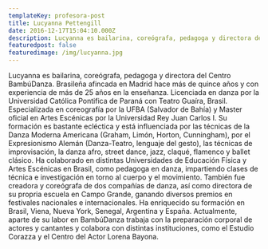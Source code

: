 ```yaml
---
templateKey: profesora-post
title: Lucyanna Pettengill
date: 2016-12-17T15:04:10.000Z
description: Lucyanna es bailarina, coreógrafa, pedagoga y directora del Centro BambúDanza.
featuredpost: false
featuredimage: /img/lucyanna.jpg
---
```


Lucyanna es bailarina, coreógrafa, pedagoga y directora del Centro BambúDanza. Brasileña afincada en Madrid hace más de quince años y con experiencia de más de 25 años en la enseñanza. Licenciada en danza por la Universidad Católica Pontifica de Paraná con Teatro Guaíra, Brasil. Especializada en coreografía por la UFBA (Salvador de Bahía) y Master oficial en Artes Escénicas por la Universidad Rey Juan Carlos I.
Su formación es bastante ecléctica y está influenciada por las técnicas de la Danza Moderna Americana (Graham, Limón, Horton, Cunningham), por el Expresionismo Alemán (Danza-Teatro, lenguaje del gesto), las técnicas de improvisación, la danza afro, street dance, jazz, claqué, flamenco y ballet clásico. Ha colaborado en distintas Universidades de Educación Física y Artes Escénicas en Brasil, como pedagoga en danza, impartiendo clases de técnica e investigación en torno al cuerpo y el movimiento. También fue creadora y coreógrafa de dos compañías de danza, así como directora de su propria escuela en Campo Grande, ganando diversos premios en festivales nacionales e internacionales. Ha enriquecido su formación en Brasil, Viena, Nueva York, Senegal, Argentina y España.
Actualmente, aparte de su labor en BambúDanza trabaja con la preparación corporal de actores y cantantes y colabora con distintas instituciones, como el Estudio Corazza y el Centro del Actor Lorena Bayona.

